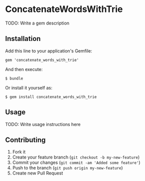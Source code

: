 # ConcatenateWordsWithTrie

TODO: Write a gem description

## Installation

Add this line to your application's Gemfile:

    gem 'concatenate_words_with_trie'

And then execute:

    $ bundle

Or install it yourself as:

    $ gem install concatenate_words_with_trie

## Usage

TODO: Write usage instructions here

## Contributing

1. Fork it
2. Create your feature branch (`git checkout -b my-new-feature`)
3. Commit your changes (`git commit -am 'Added some feature'`)
4. Push to the branch (`git push origin my-new-feature`)
5. Create new Pull Request
